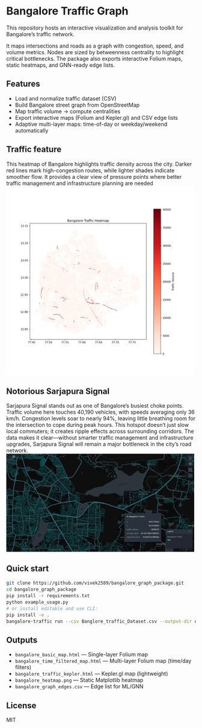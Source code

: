 # Bangalore Traffic Graph

This repository hosts an interactive visualization and analysis toolkit for Bangalore’s traffic network.

It maps intersections and roads as a graph with congestion, speed, and volume metrics.
Nodes are sized by betweenness centrality to highlight critical bottlenecks.
The package also exports interactive Folium maps, static heatmaps, and GNN-ready edge lists.

## Features
- Load and normalize traffic dataset (CSV)
- Build Bangalore street graph from OpenStreetMap
- Map traffic volume → compute centralities
- Export interactive maps (Folium and Kepler.gl) and CSV edge lists
- Adaptive multi-layer maps: time-of-day or weekday/weekend automatically

## Traffic feature
This heatmap of Bangalore highlights traffic density across the city. Darker red lines mark high-congestion routes, while lighter shades indicate smoother flow. It provides a clear view of pressure points where better traffic management and infrastructure planning are needed
<img src="outputs/bangalore_heatmap.png" alt="Bangalore Heatmap" width="500"/>


## Notorious Sarjapura Signal

Sarjapura Signal stands out as one of Bangalore’s busiest choke points. Traffic volume here touches 40,190 vehicles, with speeds averaging only 36 km/h. Congestion levels soar to nearly 94%, leaving little breathing room for the intersection to cope during peak hours. This hotspot doesn’t just slow local commuters; it creates ripple effects across surrounding corridors. The data makes it clear—without smarter traffic management and infrastructure upgrades, Sarjapura Signal will remain a major bottleneck in the city’s road network.
<img src="outputs/Sarjapura_Signal.png" alt="Sarjapura Signal" width="500"/>

## Quick start
```bash
git clone https://github.com/vivek2589/bangalore_graph_package.git
cd bangalore_graph_package
pip install -r requirements.txt
python example_usage.py
# or install editable and use CLI:
pip install -e .
bangalore-traffic run --csv Banglore_traffic_Dataset.csv --output-dir outputs
```

## Outputs
- `bangalore_basic_map.html` — Single-layer Folium map
- `bangalore_time_filtered_map.html` — Multi-layer Folium map (time/day filters)
- `bangalore_traffic_kepler.html` — Kepler.gl map (lightweight)
- `bangalore_heatmap.png` — Static Matplotlib heatmap
- `bangalore_graph_edges.csv` — Edge list for ML/GNN

## License
MIT
